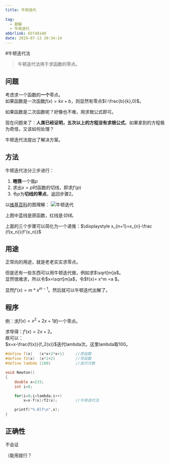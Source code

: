 ```yaml
---
title: 牛顿迭代
  
tag:
  - 题解
  - 牛顿迭代
abbrlink: 65f48148
date: 2019-07-13 20:34:14
---
```

#牛顿迭代法

>牛顿迭代法用于求函数的零点。

## 问题
考虑求一个函数的**一个**零点。  
如果函数是一次函数$f(x)=kx+b$，则显然有零点$(-\frac{b}{k},0)$。

如果函数是二次函数呢？好像也不难，用求根公式即可。

现在问题来了：**人类已经证明，五次以上的方程没有求根公式**。如果拿到的方程极为奇怪，又该如何处理？

牛顿迭代法提出了解决方案。

## 方法
牛顿迭代法分三步进行：
1. **瞎猜**一个值$p$  
2. 求出$x=p$时函数的切线，即求$f\prime(p)$  
3. 令$p$为**切线的零点**，返回步骤2。  

以[维基百科](https://zh.wikipedia.org/wiki/%E7%89%9B%E9%A1%BF%E6%B3%95)的图理解：
![牛顿迭代](https://i2.piimg.com/567571/1cc82415fa7e70c7.gif)

上图中蓝线是原函数，红线是*切线*。

上面的三个步骤可以简化为一个递推：$\displaystyle x_{n+1}=x_{n}-\frac  {f(x_n)}{f'(x_n)}$

## 用途
正常向的用途，就是老老实实求零点。

但是还有一些东西可以用牛顿迭代做，例如求$\sqrt[m]a$。    
显然很难求，所以令$x=\sqrt[m]a$，令$f(x)= x^m =a $。  

显然$f\prime(x)=m*x^{m-1}$。然后就可以牛顿迭代出解了。

## 程序

例：求$f(x)=x^2+2x+1$的一个零点。

求导得：$f\prime(x)=2x+2$。  
故可以：  
$x=x-\frac{f(x)}{f_2(x)}$迭代lambda次。这里lambda取100。  

```cpp
#define f(x)   (x*x+2*x+1)     //原函数
#define f2(x)  (x*2+2)         //导函数
#define lambda (100)           //迭代次数

void Newton()
{
    double x=233;
    int i=0;

    for(i=0;i<lambda;i++)
        x=x-f(x)/f2(x);        //牛顿迭代法

    printf("%.8lf\n",x);
}
```

## 正确性
不会证

（能用就行？